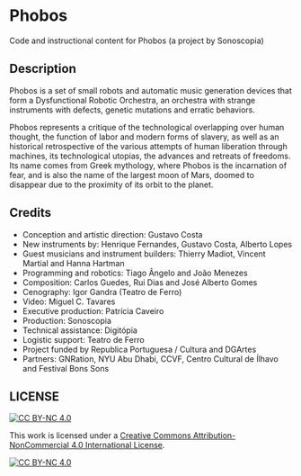 # Phobos
Code and instructional content for Phobos (a project by Sonoscopia)

## Description
Phobos is a set of small robots and automatic music generation devices that form a Dysfunctional Robotic Orchestra, an orchestra with strange instruments with defects, genetic mutations and erratic behaviors.

Phobos represents a critique of the technological overlapping over human thought, the function of labor and modern forms of slavery, as well as an historical retrospective of the various attempts of human liberation through machines, its technological utopias, the advances and retreats of freedoms. Its name comes from Greek mythology, where Phobos is the incarnation of fear, and is also the name of the largest moon of Mars, doomed to disappear due to the proximity of its orbit to the planet. 

## Credits
- Conception and artistic direction: Gustavo Costa 
- New instruments by: Henrique Fernandes, Gustavo Costa, Alberto Lopes
- Guest musicians and instrument builders: Thierry Madiot, Vincent Martial and Hanna Hartman
- Programming and robotics: Tiago Ângelo and João Menezes
- Composition: Carlos Guedes, Rui Dias and José Alberto Gomes
- Cenography: Igor Gandra (Teatro de Ferro)
- Video: Miguel C. Tavares
- Executive production: Patrícia Caveiro
- Production: Sonoscopia
- Technical assistance: Digitópia
- Logistic support: Teatro de Ferro
- Project funded by Republica Portuguesa / Cultura and DGArtes
- Partners: GNRation, NYU Abu Dhabi, CCVF, Centro Cultural de Ílhavo and Festival Bons Sons

## LICENSE
[![CC BY-NC 4.0][cc-by-nc-shield]][cc-by-nc]

This work is licensed under a
[Creative Commons Attribution-NonCommercial 4.0 International License][cc-by-nc].

[![CC BY-NC 4.0][cc-by-nc-image]][cc-by-nc]

[cc-by-nc]: https://creativecommons.org/licenses/by-nc/4.0/
[cc-by-nc-image]: https://licensebuttons.net/l/by-nc/4.0/88x31.png
[cc-by-nc-shield]: https://img.shields.io/badge/License-CC%20BY--NC%204.0-lightgrey.svg
